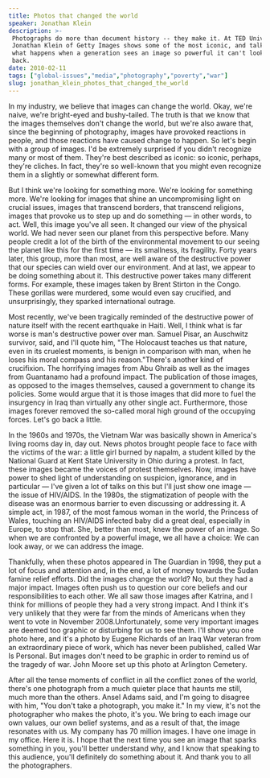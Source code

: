 ```yaml
---
title: Photos that changed the world
speaker: Jonathan Klein
description: >-
 Photographs do more than document history -- they make it. At TED University,
 Jonathan Klein of Getty Images shows some of the most iconic, and talks about
 what happens when a generation sees an image so powerful it can't look away -- or
 back.
date: 2010-02-11
tags: ["global-issues","media","photography","poverty","war"]
slug: jonathan_klein_photos_that_changed_the_world
---
```


In my industry, we believe that images can change the world. Okay, we're naive, we're
bright-eyed and bushy-tailed. The truth is that we know that the images themselves don't
change the world, but we're also aware that, since the beginning of photography, images
have provoked reactions in people, and those reactions have caused change to happen. So
let's begin with a group of images. I'd be extremely surprised if you didn't recognize
many or most of them. They're best described as iconic: so iconic, perhaps, they're
cliches. In fact, they're so well-known that you might even recognize them in a slightly
or somewhat different form.

But I think we're looking for something more. We're looking for something more. We're
looking for images that shine an uncompromising light on crucial issues, images that
transcend borders, that transcend religions, images that provoke us to step up and do
something — in other words, to act. Well, this image you've all seen. It changed our view
of the physical world. We had never seen our planet from this perspective before. Many
people credit a lot of the birth of the environmental movement to our seeing the planet
like this for the first time — its smallness, its fragility. Forty years later, this group,
more than most, are well aware of the destructive power that our species can wield over
our environment. And at last, we appear to be doing something about it. This destructive
power takes many different forms. For example, these images taken by Brent Stirton in the
Congo. These gorillas were murdered, some would even say crucified, and unsurprisingly,
they sparked international outrage.

Most recently, we've been tragically reminded of the destructive power of nature itself
with the recent earthquake in Haiti. Well, I think what is far worse is man's destructive
power over man. Samuel Pisar, an Auschwitz survivor, said, and I'll quote him, "The
Holocaust teaches us that nature, even in its cruelest moments, is benign in comparison
with man, when he loses his moral compass and his reason."There's another kind of
crucifixion. The horrifying images from Abu Ghraib as well as the images from Guantanamo
had a profound impact. The publication of those images, as opposed to the images
themselves, caused a government to change its policies. Some would argue that it is those
images that did more to fuel the insurgency in Iraq than virtually any other single act.
Furthermore, those images forever removed the so-called moral high ground of the occupying
forces. Let's go back a little.

In the 1960s and 1970s, the Vietnam War was basically shown in America's living rooms day
in, day out. News photos brought people face to face with the victims of the war: a little
girl burned by napalm, a student killed by the National Guard at Kent State University in
Ohio during a protest. In fact, these images became the voices of protest themselves. Now,
images have power to shed light of understanding on suspicion, ignorance, and in
particular — I've given a lot of talks on this but I'll just show one image — the issue of
HIV/AIDS. In the 1980s, the stigmatization of people with the disease was an enormous
barrier to even discussing or addressing it. A simple act, in 1987, of the most famous
woman in the world, the Princess of Wales, touching an HIV/AIDS infected baby did a great
deal, especially in Europe, to stop that. She, better than most, knew the power of an
image. So when we are confronted by a powerful image, we all have a choice: We can look
away, or we can address the image.

Thankfully, when these photos appeared in The Guardian in 1998, they put a lot of focus
and attention and, in the end, a lot of money towards the Sudan famine relief efforts. Did
the images change the world? No, but they had a major impact. Images often push us to
question our core beliefs and our responsibilities to each other. We all saw those images
after Katrina, and I think for millions of people they had a very strong impact. And I
think it's very unlikely that they were far from the minds of Americans when they went to
vote in November 2008.Unfortunately, some very important images are deemed too graphic or
disturbing for us to see them. I'll show you one photo here, and it's a photo by Eugene
Richards of an Iraq War veteran from an extraordinary piece of work, which has never been
published, called War Is Personal. But images don't need to be graphic in order to remind
us of the tragedy of war. John Moore set up this photo at Arlington Cemetery.

After all the tense moments of conflict in all the conflict zones of the world, there's
one photograph from a much quieter place that haunts me still, much more than the
others. Ansel Adams said, and I'm going to disagree with him, "You don't take a photograph,
you make it." In my view, it's not the photographer who makes the photo, it's you. We
bring to each image our own values, our own belief systems, and as a result of that, the
image resonates with us. My company has 70 million images. I have one image in my office.
Here it is. I hope that the next time you see an image that sparks something in you,
you'll better understand why, and I know that speaking to this audience, you'll definitely
do something about it. And thank you to all the photographers.

<!--
ad_duration=3.33
comment_count=118
event="TED2010"
external_start_time=0
intro_duration=11.82
is_subtitle_required="False"
is_talk_featured="True"
language="en"
language_swap="False"
native_language="en"
number_of_related_talks=6
number_of_speakers=1
number_of_subtitled_videos=37
number_of_tags=5
number_of_talk_download_languages=38
number_of_talk_more_resources=0
number_of_talk_recommendations=0
number_of_talks_take_actions=0
post_ad_duration=0.83
published_timestamp="2010-04-13 09:32:00"
recording_date="2010-02-11"
speaker_description="Executive"
speaker_is_published=1
speaker_name="Jonathan Klein"
speaker_what_others_say="Images have provoked reactions in people, and those reactions have caused change to happen."
talk_name="Photos that changed the world"
talks_tags=["global-issues","media","photography","poverty","war"]
url_audio="https://download.ted.com/talks/JonathanKlein_2010U.mp3?apikey=acme-roadrunner"
url_photo_speaker="https://pe.tedcdn.com/images/ted/163370_254x191.jpg"
url_photo_talk="https://pe.tedcdn.com/images/ted/163366_800x600.jpg"
url_webpage="https://www.ted.com/talks/jonathan_klein_photos_that_changed_the_world"
video_type_name="TED Stage Talk"
-->
